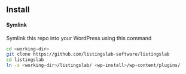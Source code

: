 
## Install

#### Symlink 

Symlink this repo into your WordPress using this command

```bash
cd <working-dir>
git clone https://github.com/listingslab-software/listingslab
cd listingslab
ln -s <working-dir>/listingslab/ <wp-install>/wp-content/plugins/
```